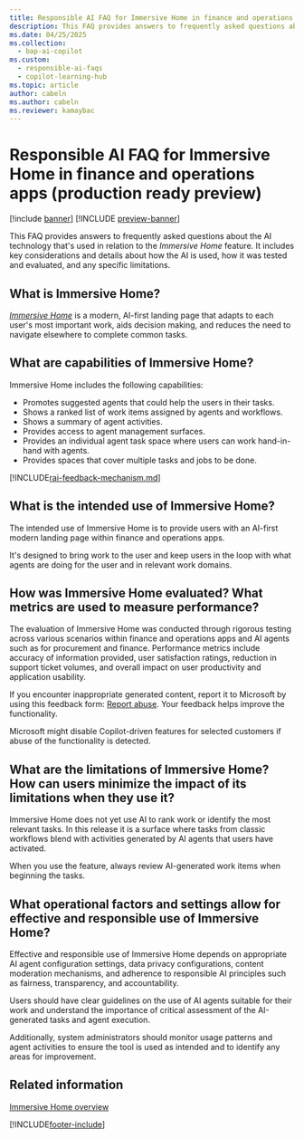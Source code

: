 ```yaml
---
title: Responsible AI FAQ for Immersive Home in finance and operations apps (production ready preview)
description: This FAQ provides answers to frequently asked questions about the AI technology that's used in connection with Immersive Home. It includes key considerations and details about how the AI is used, how it was tested and evaluated, and any specific limitations.
ms.date: 04/25/2025
ms.collection:
  - bap-ai-copilot
ms.custom:
  - responsible-ai-faqs
  - copilot-learning-hub
ms.topic: article
author: cabeln
ms.author: cabeln
ms.reviewer: kamaybac
---
```


# Responsible AI FAQ for Immersive Home in finance and operations apps (production ready preview)

[!include [banner](../includes/banner.md)]
[!INCLUDE [preview-banner](~/../shared-content/shared/preview-includes/preview-banner.md)]

This FAQ provides answers to frequently asked questions about the AI technology that's used in relation to the *Immersive Home* feature. It includes key considerations and details about how the AI is used, how it was tested and evaluated, and any specific limitations.



## What is Immersive Home?

[*Immersive Home*](immersive-home.md) is a modern, AI-first landing page that adapts to each user's most important work, aids decision making, and reduces the need to navigate elsewhere to complete common tasks.

## What are capabilities of Immersive Home?

Immersive Home includes the following capabilities:

- Promotes suggested agents that could help the users in their tasks.
- Shows a ranked list of work items assigned by agents and workflows.
- Shows a summary of agent activities.
- Provides access to agent management surfaces.
- Provides an individual agent task space where users can work hand-in-hand with agents.
- Provides spaces that cover multiple tasks and jobs to be done.

[!INCLUDE[rai-feedback-mechanism.md](../../../includes/rai-feedback-mechanism.md)]

## What is the intended use of Immersive Home?

The intended use of Immersive Home is to provide users with an AI-first modern landing page within finance and operations apps.

It's designed to bring work to the user and keep users in the loop with what agents are doing for the user and in relevant work domains.

## How was Immersive Home evaluated? What metrics are used to measure performance?

The evaluation of Immersive Home was conducted through rigorous testing across various scenarios within finance and operations apps and AI agents such as for procurement and finance. Performance metrics include accuracy of information provided, user satisfaction ratings, reduction in support ticket volumes, and overall impact on user productivity and application usability.

If you encounter inappropriate generated content, report it to Microsoft by using this feedback form: [Report abuse](https://msrc.microsoft.com/report). Your feedback helps improve the functionality.

Microsoft might disable Copilot-driven features for selected customers if abuse of the functionality is detected.

## What are the limitations of Immersive Home? How can users minimize the impact of its limitations when they use it?

Immersive Home does not yet use AI to rank work or identify the most relevant tasks. In this release it is a surface where tasks from classic workflows blend with activities generated by AI agents that users have activated.

When you use the feature, always review AI-generated work items when beginning the tasks.

## What operational factors and settings allow for effective and responsible use of Immersive Home?

Effective and responsible use of Immersive Home depends on appropriate AI agent configuration settings, data privacy configurations, content moderation mechanisms, and adherence to responsible AI principles such as fairness, transparency, and accountability.

Users should have clear guidelines on the use of AI agents suitable for their work and understand the importance of critical assessment of the AI-generated tasks and agent execution.

Additionally, system administrators should monitor usage patterns and agent activities to ensure the tool is used as intended and to identify any areas for improvement.

## Related information

[Immersive Home overview](immersive-home.md)

[!INCLUDE[footer-include](../../../includes/footer-banner.md)]
